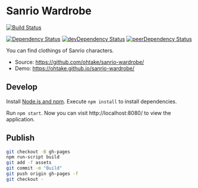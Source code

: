 # Sanrio Wardrobe

[![Build Status](https://travis-ci.org/ohtake/sanrio-wardrobe.svg?branch=master)](https://travis-ci.org/ohtake/sanrio-wardrobe)

[![Dependency Status](https://david-dm.org/ohtake/sanrio-wardrobe.svg)](https://david-dm.org/ohtake/sanrio-wardrobe)
[![devDependency Status](https://david-dm.org/ohtake/sanrio-wardrobe/dev-status.svg)](https://david-dm.org/ohtake/sanrio-wardrobe#info=devDependencies)
[![peerDependency Status](https://david-dm.org/ohtake/sanrio-wardrobe/peer-status.svg)](https://david-dm.org/ohtake/sanrio-wardrobe#info=peerDependencies)

You can find clothings of Sanrio characters.

* Source: <https://github.com/ohtake/sanrio-wardrobe/>
* Demo: <https://ohtake.github.io/sanrio-wardrobe/>

## Develop

Install [Node.js and npm](https://nodejs.org/en/download/). Execute `npm install` to install dependencies.

Run `npm start`. Now you can visit http://localhost:8080/ to view the application.

## Publish

```bash
git checkout -B gh-pages
npm run-script build
git add -f assets
git commit -m "Build"
git push origin gh-pages -f
git checkout -
```
